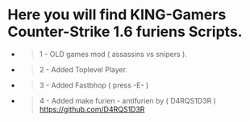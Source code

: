 # Here you will find KING-Gamers Counter-Strike 1.6 furiens Scripts.

* >  1 - OLD games mod ( assassins vs snipers ).
* >  2 - Added Toplevel Player.
* >  3 - Added Fastbhop ( press -E- )
* >  4 - Added make furien - antifurien by ( D4RQS1D3R ) https://github.com/D4RQS1D3R

